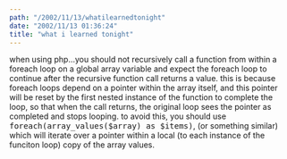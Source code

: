 ```yaml
---
path: "/2002/11/13/whatilearnedtonight" 
date: "2002/11/13 01:36:24" 
title: "what i learned tonight" 
---
```

when using php...you should not recursively call a function from within a foreach loop on a global array variable and expect the foreach loop to continue after the recursive function call returns a value. this is because foreach loops depend on a pointer within the array itself, and this pointer will be reset by the first nested instance of the function to complete the loop, so that when the call returns, the original loop sees the pointer as completed and stops looping. to avoid this, you should use <tt>foreach(array_values($array) as $items)</tt>, (or something similar) which will iterate over a pointer within a local (to each instance of the funciton loop) copy of the array values.
